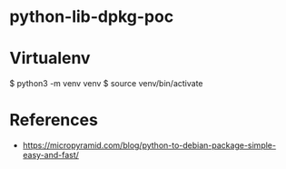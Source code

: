 # python-lib-dpkg-poc

# Virtualenv

$ python3 -m venv venv
$ source venv/bin/activate

# References

- https://micropyramid.com/blog/python-to-debian-package-simple-easy-and-fast/
